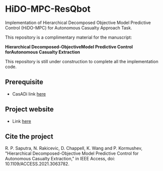 # HiDO-MPC-ResQbot
Implementation of Hierarchical Decomposed Objective Model Predictive Control (HiDO-MPC) for Autonomous Casualty Approach Task.

This repository is a complimentary material for the manuscript:

  **Hierarchical Decomposed-ObjectiveModel Predictive Control forAutonomous Casualty Extraction**
  
This repository is still under construction to complete all the implementation code.

## Prerequisite
- CasADi link [here](https://web.casadi.org/)

## Project website
- Link [here](https://sites.google.com/view/hido-mpc-resqbot)

## Cite the project
R. P. Saputra, N. Rakicevic, D. Chappell, K. Wang and P. Kormushev, "Hierarchical Decomposed-Objective Model Predictive Control for Autonomous Casualty Extraction," in IEEE Access, doi: 10.1109/ACCESS.2021.3063782.